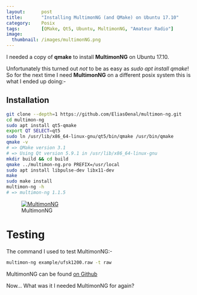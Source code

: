 ```yaml
---
layout:      post
title:       "Installing MultimonNG (and QMake) on Ubuntu 17.10"
category:    Posix
tags:        [QMake, Qt5, Ubuntu, MultimonNG, "Amateur Radio"]
image:
  thumbnail: /images/multimonNG.png
---
```


I needed a copy of **qmake** to install **MultimonNG** on Ubuntu 17.10.

Unfortunately this turned out *not* to be as easy as *sudo apt install qmake*! So for the next time I need **MultimonNG** on a different posix system this is what I ended up doing:-

## Installation

```sh
git clone --depth=1 https://github.com/EliasOenal/multimon-ng.git
cd multimon-ng
sudo apt install qt5-qmake
export QT SELECT=qt5
sudo ln /usr/lib/x86_64-linux-gnu/qt5/bin/qmake /usr/bin/qmake
qmake -v
# => QMake version 3.1
# => Using Qt version 5.9.1 in /usr/lib/x86_64-linux-gnu
mkdir build && cd build
qmake ../multimon-ng.pro PREFIX=/usr/local
sudo apt install libpulse-dev libx11-dev
make
sudo make install
multimon-ng -h
# => multimon-ng 1.1.5
```
<figure class="align-center">
  <a href="https://github.com/EliasOenal/multimon-ng"><img src="{{ '/images/multimonNG.png' | absolute_url }}" alt="MultimonNG"></a>
  <figcaption>MultimonNG</figcaption>
</figure>

# Testing

The command I used to test MultimonNG:-

```sh
multimon-ng example/ufsk1200.raw -t raw
```

MultimonNG can be found [on Github](https://github.com/EliasOenal/multimon-ng)

Now... What was it I needed MultimonNG for again?

